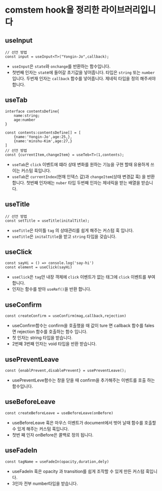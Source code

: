 # comstem hook을 정리한 라이브러리입니다

## useInput
```tsx
// 선언 방법
const input = useInput<T>("Yongin-Jo",callback);
```
-   `useInput`은 `state`와 `onchange`를 반환하는 함수입니다. 
-   첫번째 인자는 `stat`e에 들어갈 초기값을 넣어줍니다. 타입은 `string` 또는 `number`입니다.
    두번재 인자는 `callback` 함수를 넣어줍니다. 제네릭 타입을 정의 해주셔야 합니다.

## useTab
```tsx
interface contentsDefine{
    name:string;
    age:number
}

const contents:contentsDefine[] = [
    {name:'Yongin-Jo',age:25,},
    {name:'minshu-Kim',age:27,}
]
// 선언 방법
const {currentItem,changeItem} = useTeb<T>(1,contents);
```
- `useTab`은 `click` 이벤트에 떄라 상태 변화를 원하는 기능을 구현 할때 유용하게 쓰이는 커스텀 훅입니다.
- `useTab`은 `currentIndex`(현재 인덱스 값)과 `changeItem`(상태 변경값 훅) 을 반환 합니다. 첫번째 인자에는 `nuber` 타입 두번째 인자는 제네릭을 받는 배열을 받습니다.

## useTitle

```tsx
// 선언 방법
const setTitle = useTitle(initalTitle);
```
- `useTitle`은 타이틀 `tag` 의 상태관리를 쉽게 해주는 커스텀 훅 입니다.
- `useTitle`은 `initalTitle`을 받고 `string` 타입을 갖습니다.

## useClick
```tsx
const sayHi = () => console.log('say-hi')
const element = useClick(sayHi)
```
-  `useClick`은  `tag`안 내장 객체에 `click` 이벤트가 없는 태그에 `click` 이벤트를 부여합니다.
-  인자는 함수를 받아 `useRef()`을 반환 합니다.

## useConfirm
```tsx
const createConfirm = useConfirm(mag,callback,rejection)
```
-  useConfirm함수는 confirm을 호출했을 때 값이 ture 면 callback 함수를 fales 면 rejection 함수를 호출하는 함수 입니다.
-  첫 인자는 string 타입을 받습니다.
-  2번째 3번째 인자는 void 타입을 반환 받습니다.

## usePreventLeave
```tsx
const {enablPrevent,disablePrevent} = usePreventLeave();
```
- usePreventLeve함수는 창을 닫을 때 confirm을 추가해주는 이벤트를 호출 하는 함수입니다.

## useBeforeLeave
```tsx
const createBeforeLeave = useBeforeLeave(onBefore)
```
-  useBeforeLeave 훅은 마우스 이벤트가 document에서 벗어 날때 함수를 호출할 수 있게 해주는 커스텀 훅입니다.
-  첫번 째 인자 onBefore은 콜백로 정의 됩니다.

## useFadeIn
```tsx
const tagName = useFadeIn(opacity,duration,dely)
```
- useFadeIn 훅은 opacity 과 transition를 쉽게 조작할 수 있게 만든 커스텀 훅입니다.
- 3인자 전부 number타입을 받습니다.